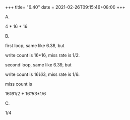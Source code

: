 +++
title= "6.40"
date = 2021-02-26T09:15:46+08:00
+++

A.

4 * 16 * 16

B.

first loop, same like 6.38, but

write count is 16*16, miss rate is 1/2.

second loop, same like 6.39, but

write count is 16*16*3, miss rate is 1/6.

miss count is

16*16*1/2 + 16*16*3*1/6

C.

1/4


